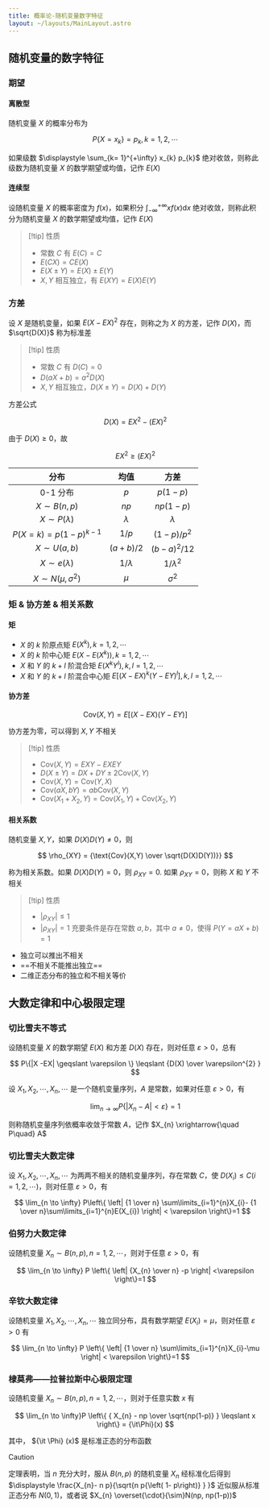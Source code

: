 ```yaml
---
title: 概率论-随机变量数字特征
layout: ~/layouts/MainLayout.astro
---
```


## 随机变量的数字特征

### 期望

#### 离散型

随机变量 $X$ 的概率分布为

$$
P\{X=x_{k}\}=p_{k},k=1,2,\cdots
$$

如果级数 $\displaystyle \sum_{k= 1}^{+\infty} x_{k} p_{k}$ 绝对收敛，则称此级数为随机变量 $X$ 的数学期望或均值，记作 $E(X)$

#### 连续型

设随机变量 $X$ 的概率密度为 $f(x)$，如果积分 $\displaystyle\int_{-\infty}^{+\infty}xf(x) \mathrm{d} x$ 绝对收敛，则称此积分为随机变量 $X$ 的数学期望或均值，记作 $E(X)$

> [!tip] 性质
> - 常数 $C$ 有 $E(C)=C$
> - $E(CX)=CE(X)$
> - $E(X \pm Y)=E(X) \pm E(Y)$
> - $X,Y$ 相互独立，有 $E(XY)=E(X)E(Y)$

### 方差

设 $X$ 是随机变量，如果 $E(X-EX)^{2}$ 存在，则称之为 $X$ 的方差，记作 $D(X)$，而 $\sqrt{D(X)}$ 称为标准差

> [!tip] 性质
> - 常数 $C$ 有 $D(C)=0$
> - $D(aX+b)=a^{2}D(X)$
> - $X,Y$ 相互独立，$D(X\pm Y)=D(X)+D(Y)$

方差公式

$$
D(X)=EX^{2} - (EX)^{2}
$$

由于 $D(X) \geqslant 0$，故

$$
EX^{2} \geqslant (EX)^{2}
$$

| 分布                        | 均值         | 方差           |
|:---------------------------:|:------------:|:--------------:|
| 0-1 分布                    | $p$          | $p(1-p)$       |
| $X \sim B(n,p)$             | $np$         | $np(1-p)$      |
| $X\sim P(\lambda)$          | $\lambda$    | $\lambda$      |
| $P(X=k)=p(1-p)^{k-1}$       | $1/p$        | $(1-p)/p^2$    |
| $X\sim U(a,b)$              | $(a+b)/2$    | $(b-a)^{2}/12$ |
| $X\sim e(\lambda)$          | $1 /\lambda$ | $1/\lambda^2$  |
| $X \sim N(\mu, \sigma^{2})$ | $\mu$        | $\sigma^{2}$               |


### 矩 & 协方差 & 相关系数

#### 矩

- $X$ 的 $k$ 阶原点矩 $E(X^{k}),k=1,2,\cdots$
- $X$ 的 $k$ 阶中心矩 $E(X-E(X^{k})),k=1,2,\cdots$
- $X$ 和 $Y$ 的 $k+l$ 阶混合矩 $E(X^{k}Y^{l}),k,l=1,2,\cdots$
- $X$ 和 $Y$ 的 $k+l$ 阶混合中心矩 $E[(X-EX)^{k}(Y-EY)^{l}], k,l=1,2,\cdots$

#### 协方差

$$
\text{Cov}(X,Y)=E[(X-EX)(Y-EY)]
$$

协方差为零，可以得到 $X,Y$ 不相关

> [!tip] 性质
> - $\text{Cov}(X,Y)=EXY-EXEY$
> - $D(X \pm Y)=DX+DY \pm 2 \text{Cov}(X,Y)$
> - $\text{Cov}(X,Y)=\text{Cov}(Y,X)$
> - $\text{Cov}(aX,bY)=ab \text{Cov}(X,Y)$
> - $\text{Cov}(X_{1}+X_{2},Y)=\text{Cov}(X_{1},Y)+\text{Cov}(X_{2},Y)$

#### 相关系数

随机变量 $X,Y$，如果 $D(X)D(Y) \ne 0$，则

$$
\rho_{XY} = {\text{Cov}(X,Y) \over \sqrt{D(X)D(Y))}}
$$

称为相关系数。如果 $D(X)D(Y)=0$，则 $\rho_{XY}=0$. 如果 $\rho_{XY}=0$，则称 $X$ 和 $Y$ 不相关

> [!tip] 性质
> - $|\rho_{XY}| \leqslant 1$
> - $|\rho_{XY}|=1$ 充要条件是存在常数 $a,b$，其中 $a \ne 0$，使得 $P(Y=aX+b)=1$

- 独立可以推出不相关
- ==不相关不能推出独立==
- 二维正态分布的独立和不相关等价

## 大数定律和中心极限定理

### 切比雪夫不等式

设随机变量 $X$ 的数学期望 $E(X)$ 和方差 $D(X)$ 存在，则对任意 $\varepsilon > 0$，总有

$$
P\{|X -EX| \geqslant \varepsilon \} \leqslant {D(X) \over \varepsilon^{2} }
$$

设 $X_{1},X_{2},\cdots,X_{n},\cdots$ 是一个随机变量序列，$A$ 是常数，如果对任意 $\varepsilon >0$，有

$$
\lim_{n \to \infty} P\{|X_{n} - A | < \varepsilon \} = 1
$$

则称随机变量序列依概率收敛于常数 $A$，记作 $X_{n} \xrightarrow{\quad P\quad} A$

### 切比雪夫大数定律

设 $X_{1},X_{2},\cdots,X_{n},\cdots$ 为两两不相关的随机变量序列，存在常数 $C$，使 $D(X_{i}) \leqslant C (i=1,2,\cdots)$，则对任意 $\varepsilon > 0$，有

$$
\lim_{n \to \infty} P\left\{ \left| {1 \over n} \sum\limits_{i=1}^{n}X_{i}- {1 \over n}\sum\limits_{i=1}^{n}E(X_{i}) \right| < \varepsilon \right\}=1
$$

### 伯努力大数定律

设随机变量 $X_{n} \sim B(n,p), n=1,2,\cdots$，则对于任意 $\varepsilon > 0$，有

$$
\lim_{n \to \infty} P \left\{ \left| {X_{n} \over n} -p \right| <\varepsilon \right\}=1
$$

### 辛钦大数定律

设随机变量 $X_{1},X_{2},\cdots,X_{n},\cdots$ 独立同分布，具有数学期望 $E(X_{i})=\mu$，则对任意 $\varepsilon > 0$ 有

$$
\lim_{n \to \infty} P \left\{ \left| {1 \over n} \sum\limits_{i=1}^{n}X_{i}-\mu  \right| < \varepsilon \right\}=1
$$

### 棣莫弗——拉普拉斯中心极限定理

设随机变量 $X_{n} \sim B(n,p),n=1,2,\cdots$，则对于任意实数 $x$ 有

$$
\lim_{n \to \infty}P \left\{ { X_{n} - np \over \sqrt{np(1-p)} } \leqslant x \right\} = {\it\Phi}(x)
$$

其中， ${\it \Phi} (x)$ 是标准正态的分布函数

> [!caution]
> 定理表明，当 $n$ 充分大时，服从 $B(n,p)$ 的随机变量 $X_{n}$ 经标准化后得到 $\displaystyle \frac{X_{n}- n p}{\sqrt{n p{\left( 1- p\right)} } }$ 近似服从标准正态分布 $N(0,1)$，或者说 $X_{n} \overset{\cdot}{\sim}N(np, np(1-p))$



